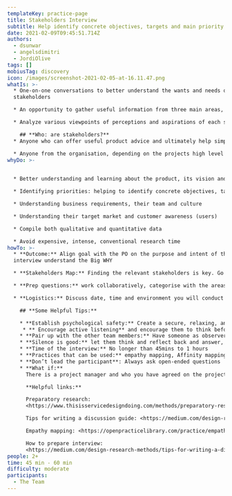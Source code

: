 ```yaml
---
templateKey: practice-page
title: Stakeholders Interview
subtitle: Help identify concrete objectives, targets and main priority areas
date: 2021-02-09T09:45:51.714Z
authors:
  - dsunwar
  - angelsdimitri
  - JordiOlive
tags: []
mobiusTag: discovery
icon: /images/screenshot-2021-02-05-at-16.11.47.png
whatIs: >-
  * One-on-one conversations to better understand the wants and needs of
  stakeholders 

  * An opportunity to gather useful information from three main areas, and more for e.g: User needs, Business goals and Technical limitations to gather valuable insights.

  * Analyze various viewpoints of perceptions and aspirations of each stakeholder who have a product success interest

    ## **Who: are stakeholders?**
  * Anyone who can offer useful product advice and ultimately help simplify the design process.

  * Anyone from the organisation, depending on the projects high level employees, lower-level employees or even influential users. The job title varies across various organisations. For e.g: Product Owner, Head of IT, Head of Data, IT Manager, Marketing Manager etc.
whyDo: >-
  

  * Better understanding and learning about the product, its vision and context through different lenses.

  * Identifying priorities: helping to identify concrete objectives, targets and identify main priority areas

  * Understanding business requirements, their team and culture

  * Understanding their target market and customer awareness (users)

  * Compile both qualitative and quantitative data

  * Avoid expensive, intense, conventional research time
howTo: >-
  * **Outcome:** Align goal with the PO on the purpose and intent of the
  interview understand the Big WHY

  * **Stakeholders Map:** Finding the relevant stakeholders is key. Go through stakeholders mapping workshops to understand their role and how they impact certain projects.

  * **Prep questions:** work collaboratively, categorise with the areas that need further investigation. Helpful practice: Affinity map

  * **Logistics:** Discuss date, time and environment you will conduct interviews for e.g: face to face, virtual meeting, technologies suitable for both parties and many more.

    ## **Some Helpful Tips:**

    * **Establish psychological safety:** Create a secure, relaxing, and enjoyable atmosphere for the participants. Make it clear what the aim of the interview is, as well as when, how, and with whom the information will be exchanged.
     * ** Encourage active listening** and encourage them to think before responding.
    * **Pair up with the other team members:** Have someone as observer and note taker
    * **Silence is good:** let them think and reflect back and answer, it’s not awkward.
    * **Time of the interview:** No longer than 45mins to 1 hours
    * **Practices that can be used:** empathy mapping, Affinity mapping, User Journey Mapping, Proto-personas
    * **Don’t lead the participant**: Always ask open-ended questions
    * **What if:**
      There is a project manager and who you have agreed on the project plan should you skip the stakeholders interview? Absolutely not.

      **Helpful links:**

      Preparatory research: 
      <https://www.thisisservicedesigndoing.com/methods/preparatory-research>

      Tips for writing a discussion guide: <https://medium.com/design-research-methods/tips-for-writing-a-discussion-guide-c08459131a54>

      Empathy mapping: <https://openpracticelibrary.com/practice/empathy-mapping/>

      How to prepare interview: 
      <https://medium.com/design-research-methods/tips-for-writing-a-discussion-guide-c08459131a54>
people: 2+
time: 45 min - 60 min
difficulty: moderate
participants:
  - The Team
---
```

